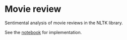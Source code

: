 # Movie review
Sentimental analysis of movie reviews in the NLTK library.

See the [notebook](https://github.com/bibek-huma/sentiment_analysis_naive_bayes/blob/master/Naive%20Bayes%20Implementation%20to%20build%20a%20predictive%20model.ipynb) for implementation.
